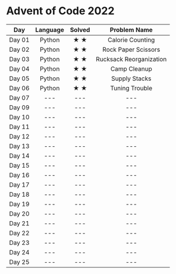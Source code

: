 # Advent of Code 2022

| Day    | Language |     Solved      |      Problem Name       |
| ------ | :------: | :-------------: | :---------------------: |
| Day 01 |  Python  | &#9733; &#9733; |    Calorie Counting     |
| Day 02 |  Python  | &#9733; &#9733; |   Rock Paper Scissors   |
| Day 03 |  Python  | &#9733; &#9733; | Rucksack Reorganization |
| Day 04 |  Python  | &#9733; &#9733; |      Camp Cleanup       |
| Day 05 |  Python  | &#9733; &#9733; |      Supply Stacks      |
| Day 06 |  Python  | &#9733; &#9733; |     Tuning Trouble      |
| Day 07 |   ---    |       ---       |           ---           |
| Day 09 |   ---    |       ---       |           ---           |
| Day 10 |   ---    |       ---       |           ---           |
| Day 11 |   ---    |       ---       |           ---           |
| Day 12 |   ---    |       ---       |           ---           |
| Day 13 |   ---    |       ---       |           ---           |
| Day 14 |   ---    |       ---       |           ---           |
| Day 15 |   ---    |       ---       |           ---           |
| Day 16 |   ---    |       ---       |           ---           |
| Day 17 |   ---    |       ---       |           ---           |
| Day 18 |   ---    |       ---       |           ---           |
| Day 19 |   ---    |       ---       |           ---           |
| Day 20 |   ---    |       ---       |           ---           |
| Day 21 |   ---    |       ---       |           ---           |
| Day 22 |   ---    |       ---       |           ---           |
| Day 23 |   ---    |       ---       |           ---           |
| Day 24 |   ---    |       ---       |           ---           |
| Day 25 |   ---    |       ---       |           ---           |
